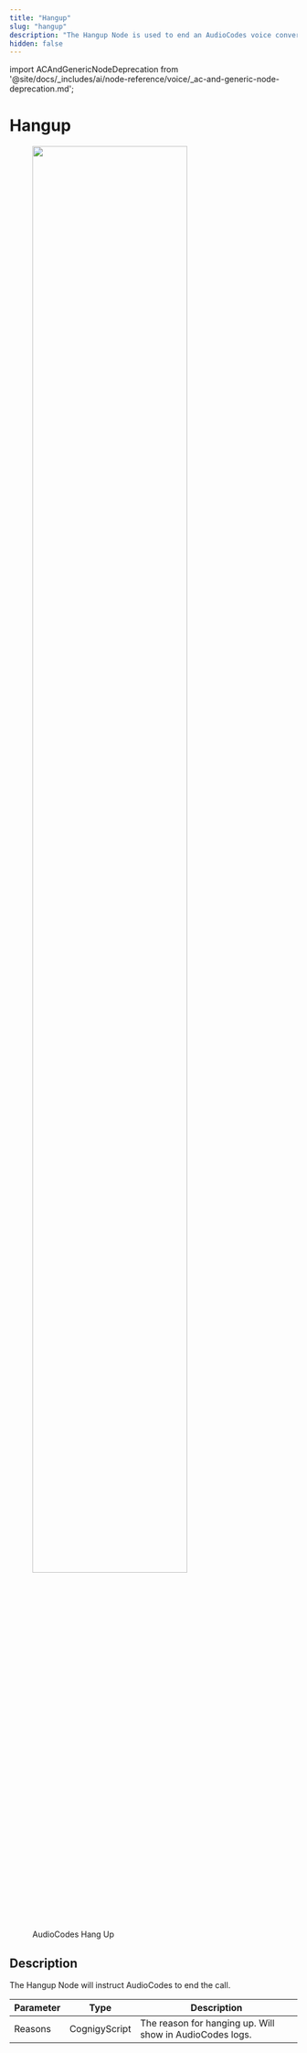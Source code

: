 ```yaml
---
title: "Hangup"
slug: "hangup"
description: "The Hangup Node is used to end an AudioCodes voice conversation."
hidden: false
---
```


import ACAndGenericNodeDeprecation from '@site/docs/_includes/ai/node-reference/voice/_ac-and-generic-node-deprecation.md';

# Hangup

<ACAndGenericNodeDeprecation />

<figure>
  <img class="image-center" src="../../../../../../_assets/ai/build/node-reference/audiocodes/hang-up.png" width="80%" />
  <figcaption>AudioCodes Hang Up</figcaption>
</figure>

## Description

The Hangup Node will instruct AudioCodes to end the call.

| Parameter | Type          | Description                                              |
|-----------|---------------|----------------------------------------------------------|
| Reasons   | CognigyScript | The reason for hanging up. Will show in AudioCodes logs. |
